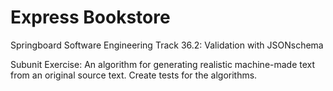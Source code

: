 # Express Bookstore

Springboard Software Engineering Track 36.2: Validation with JSONschema

Subunit Exercise: An algorithm for generating realistic machine-made text from an original source text. Create tests for the algorithms.
